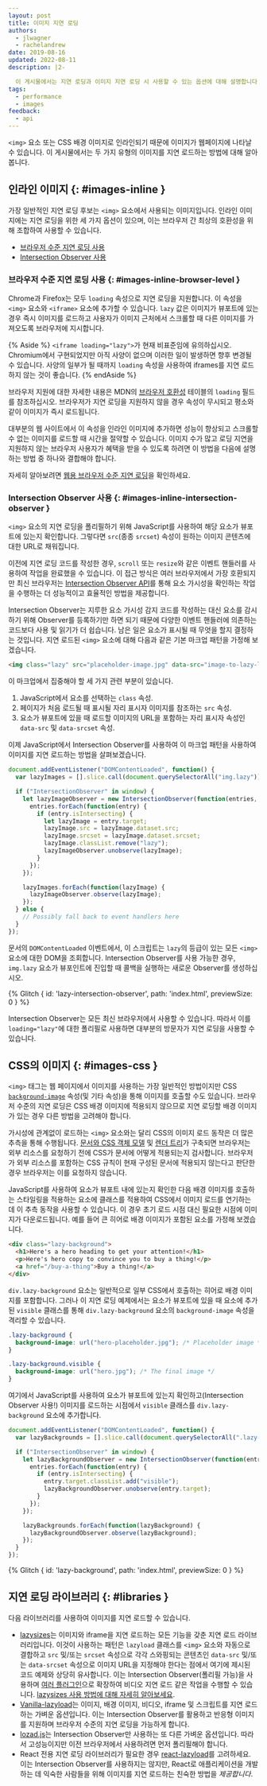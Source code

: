 ```yaml
---
layout: post
title: 이미지 지연 로딩
authors:
  - jlwagner
  - rachelandrew
date: 2019-08-16
updated: 2022-08-11
description: |2-

  이 게시물에서는 지연 로딩과 이미지 지연 로딩 시 사용할 수 있는 옵션에 대해 설명합니다.
tags:
  - performance
  - images
feedback:
  - api
---
```


`<img>` 요소 또는 CSS 배경 이미지로 인라인되기 때문에 이미지가 웹페이지에 나타날 수 있습니다. 이 게시물에서는 두 가지 유형의 이미지를 지연 로드하는 방법에 대해 알아봅니다.

## 인라인 이미지 {: #images-inline }

가장 일반적인 지연 로딩 후보는 `<img>` 요소에서 사용되는 이미지입니다. 인라인 이미지에는 지연 로딩을 위한 세 가지 옵션이 있으며, 이는 브라우저 간 최상의 호환성을 위해 조합하여 사용할 수 있습니다.

- [브라우저 수준 지연 로딩 사용](#images-inline-browser-level)
- [Intersection Observer 사용](#images-inline-intersection-observer)

### 브라우저 수준 지연 로딩 사용 {: #images-inline-browser-level }

Chrome과 Firefox는 모두 `loading` 속성으로 지연 로딩을 지원합니다. 이 속성을 `<img>` 요소와 `<iframe>` 요소에 추가할 수 있습니다. `lazy` 값은 이미지가 뷰포트에 있는 경우 즉시 이미지를 로드하고 사용자가 이미지 근처에서 스크롤할 때 다른 이미지를 가져오도록 브라우저에 지시합니다.

{% Aside %} `<iframe loading="lazy">`가 현재 비표준임에 유의하십시오. Chromium에서 구현되었지만 아직 사양이 없으며 이러한 일이 발생하면 향후 변경될 수 있습니다. 사양의 일부가 될 때까지 `loading` 속성을 사용하여 iframes를 지연 로드하지 않는 것이 좋습니다. {% endAside %}

브라우저 지원에 대한 자세한 내용은 MDN의 [브라우저 호환성](https://developer.mozilla.org/docs/Web/HTML/Element/img#Browser_compatibility) 테이블의 `loading` 필드를 참조하십시오. 브라우저가 지연 로딩을 지원하지 않을 경우 속성이 무시되고 평소와 같이 이미지가 즉시 로드됩니다.

대부분의 웹 사이트에서 이 속성을 인라인 이미지에 추가하면 성능이 향상되고 스크롤할 수 없는 이미지를 로드할 때 시간을 절약할 수 있습니다. 이미지 수가 많고 로딩 지연을 지원하지 않는 브라우저 사용자가 혜택을 받을 수 있도록 하려면 이 방법을 다음에 설명하는 방법 중 하나와 결합해야 합니다.

자세히 알아보려면 [웹용 브라우저 수준 지연 로딩](/browser-level-image-lazy-loading/)을 확인하세요.

### Intersection Observer 사용 {: #images-inline-intersection-observer }

`<img>` 요소의 지연 로딩을 폴리필하기 위해 JavaScript를 사용하여 해당 요소가 뷰포트에 있는지 확인합니다. 그렇다면 `src`(종종 `srcset`) 속성이 원하는 이미지 콘텐츠에 대한 URL로 채워집니다.

이전에 지연 로딩 코드를 작성한 경우, `scroll` 또는 `resize`와 같은 이벤트 핸들러를 사용하여 작업을 완료했을 수 있습니다. 이 접근 방식은 여러 브라우저에서 가장 호환되지만 최신 브라우저는 [Intersection Observer API](https://developer.chrome.com/blog/intersectionobserver/)를 통해 요소 가시성을 확인하는 작업을 수행하는 더 성능적이고 효율적인 방법을 제공합니다.

Intersection Observer는 지루한 요소 가시성 감지 코드를 작성하는 대신 요소를 감시하기 위해 Observer를 등록하기만 하면 되기 때문에 다양한 이벤트 핸들러에 의존하는 코드보다 사용 및 읽기가 더 쉽습니다. 남은 일은 요소가 표시될 때 무엇을 할지 결정하는 것입니다. 지연 로드된 `<img>` 요소에 대해 다음과 같은 기본 마크업 패턴을 가정해 보겠습니다.

```html
<img class="lazy" src="placeholder-image.jpg" data-src="image-to-lazy-load-1x.jpg" data-srcset="image-to-lazy-load-2x.jpg 2x, image-to-lazy-load-1x.jpg 1x" alt="I'm an image!">
```

이 마크업에서 집중해야 할 세 가지 관련 부분이 있습니다.

1. JavaScript에서 요소를 선택하는 `class` 속성.
2. 페이지가 처음 로드될 때 표시될 자리 표시자 이미지를 참조하는 `src` 속성.
3. 요소가 뷰포트에 있을 때 로드할 이미지의 URL을 포함하는 자리 표시자 속성인 `data-src` 및 `data-srcset` 속성.

이제 JavaScript에서 Intersection Observer를 사용하여 이 마크업 패턴을 사용하여 이미지를 지연 로드하는 방법을 살펴보겠습니다.

```javascript
document.addEventListener("DOMContentLoaded", function() {
  var lazyImages = [].slice.call(document.querySelectorAll("img.lazy"));

  if ("IntersectionObserver" in window) {
    let lazyImageObserver = new IntersectionObserver(function(entries, observer) {
      entries.forEach(function(entry) {
        if (entry.isIntersecting) {
          let lazyImage = entry.target;
          lazyImage.src = lazyImage.dataset.src;
          lazyImage.srcset = lazyImage.dataset.srcset;
          lazyImage.classList.remove("lazy");
          lazyImageObserver.unobserve(lazyImage);
        }
      });
    });

    lazyImages.forEach(function(lazyImage) {
      lazyImageObserver.observe(lazyImage);
    });
  } else {
    // Possibly fall back to event handlers here
  }
});
```

문서의 `DOMContentLoaded` 이벤트에서, 이 스크립트는 `lazy`의 등급이 있는 모든 `<img>` 요소에 대한 DOM을 조회합니다. Intersection Observer를 사용 가능한 경우, `img.lazy` 요소가 뷰포인트에 진입할 때 콜백을 실행하는 새로운 Observer를 생성하십시오.

{% Glitch { id: 'lazy-intersection-observer', path: 'index.html', previewSize: 0 } %}

Intersection Observer는 모든 최신 브라우저에서 사용할 수 있습니다. 따라서 이를 `loading="lazy"`에 대한 폴리필로 사용하면 대부분의 방문자가 지연 로딩을 사용할 수 있습니다.

## CSS의 이미지 {: #images-css }

`<img>` 태그는 웹 페이지에서 이미지를 사용하는 가장 일반적인 방법이지만 CSS [`background-image`](https://developer.mozilla.org/docs/Web/CSS/background-image) 속성(및 기타 속성)을 통해 이미지를 호출할 수도 있습니다. 브라우저 수준의 지연 로딩은 CSS 배경 이미지에 적용되지 않으므로 지연 로딩할 배경 이미지가 있는 경우 다른 방법을 고려해야 합니다.

가시성에 관계없이 로드하는 `<img>` 요소와는 달리 CSS의 이미지 로드 동작은 더 많은 추측을 통해 수행됩니다. [문서와 CSS 객체 모델](https://developers.google.com/web/fundamentals/performance/critical-rendering-path/constructing-the-object-model) 및 [렌더 트리](https://developers.google.com/web/fundamentals/performance/critical-rendering-path/render-tree-construction)가 구축되면 브라우저는 외부 리소스를 요청하기 전에 CSS가 문서에 어떻게 적용되는지 검사합니다. 브라우저가 외부 리소스를 포함하는 CSS 규칙이 현재 구성된 문서에 적용되지 않는다고 판단한 경우 브라우저는 이를 요청하지 않습니다.

JavaScript를 사용하여 요소가 뷰포트 내에 있는지 확인한 다음 배경 이미지를 호출하는 스타일링을 적용하는 요소에 클래스를 적용하여 CSS에서 이미지 로드를 연기하는 데 이 추측 동작을 사용할 수 있습니다. 이 경우 초기 로드 시점 대신 필요한 시점에 이미지가 다운로드됩니다. 예를 들어 큰 히어로 배경 이미지가 포함된 요소를 가정해 보겠습니다.

```html
<div class="lazy-background">
  <h1>Here's a hero heading to get your attention!</h1>
  <p>Here's hero copy to convince you to buy a thing!</p>
  <a href="/buy-a-thing">Buy a thing!</a>
</div>
```

`div.lazy-background` 요소는 일반적으로 일부 CSS에서 호출하는 히어로 배경 이미지를 포함합니다. 그러나 이 지연 로딩 예제에서는 요소가 뷰포트에 있을 때 요소에 추가된 `visible` 클래스를 통해 `div.lazy-background` 요소의 `background-image` 속성을 격리할 수 있습니다.

```css
.lazy-background {
  background-image: url("hero-placeholder.jpg"); /* Placeholder image */
}

.lazy-background.visible {
  background-image: url("hero.jpg"); /* The final image */
}
```

여기에서 JavaScript를 사용하여 요소가 뷰포트에 있는지 확인하고(Intersection Observer 사용!) 이미지를 로드하는 시점에서 `visible` 클래스를 `div.lazy-background` 요소에 추가합니다.

```javascript
document.addEventListener("DOMContentLoaded", function() {
  var lazyBackgrounds = [].slice.call(document.querySelectorAll(".lazy-background"));

  if ("IntersectionObserver" in window) {
    let lazyBackgroundObserver = new IntersectionObserver(function(entries, observer) {
      entries.forEach(function(entry) {
        if (entry.isIntersecting) {
          entry.target.classList.add("visible");
          lazyBackgroundObserver.unobserve(entry.target);
        }
      });
    });

    lazyBackgrounds.forEach(function(lazyBackground) {
      lazyBackgroundObserver.observe(lazyBackground);
    });
  }
});
```

{% Glitch { id: 'lazy-background', path: 'index.html', previewSize: 0 } %}

## 지연 로딩 라이브러리 {: #libraries }

다음 라이브러리를 사용하여 이미지를 지연 로드할 수 있습니다.

- [lazysizes](https://github.com/aFarkas/lazysizes)는 이미지와 iframe을 지연 로드하는 모든 기능을 갖춘 지연 로드 라이브러리입니다. 이것이 사용하는 패턴은 `lazyload` 클래스를 `<img>` 요소와 자동으로 결합하고 `src` 및/또는 `srcset` 속성으로 각각 스와핑되는 콘텐츠인 `data-src` 및/또는 `data-srcset` 속성으로 이미지 URL을 지정해야 한다는 점에서 여기에 제시된 코드 예제와 상당히 유사합니다. 이는 Intersection Observer(폴리필 가능)을 사용하며 [여러 플러그인](https://github.com/aFarkas/lazysizes#available-plugins-in-this-repo)으로 확장하여 비디오 지연 로드 같은 작업을 수행할 수 있습니다. [lazysizes 사용 방법에 대해 자세히 알아보세요](/use-lazysizes-to-lazyload-images/).
- [Vanilla-lazyload](https://github.com/verlok/vanilla-lazyload)는 이미지, 배경 이미지, 비디오, iframe 및 스크립트를 지연 로드하는 가벼운 옵션입니다. 이는 Intersection Observer를 활용하고 반응형 이미지를 지원하며 브라우저 수준의 지연 로딩을 가능하게 합니다.
- [lozad.js](https://github.com/ApoorvSaxena/lozad.js)는 Intersection Observer만 사용하는 또 다른 가벼운 옵션입니다. 따라서 고성능이지만 이전 브라우저에서 사용하려면 먼저 폴리필해야 합니다.
- React 전용 지연 로딩 라이브러리가 필요한 경우 [react-lazyload](https://github.com/jasonslyvia/react-lazyload)를 고려하세요. 이는 Intersection Observer를 사용하지는 않지만, React로 애플리케이션을 개발하는 데 익숙한 사람들을 위해 이미지를 지연 로드하는 친숙한 방법을 *제공합니다*.
